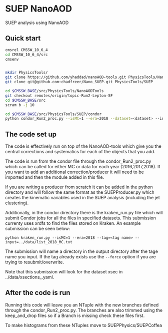 # SUEP NanoAOD
SUEP analysis using NanoAOD


## Quick start

```bash
cmsrel CMSSW_10_6_4
cd CMSSW_10_6_4/src
cmsenv


mkdir PhysicsTools/
git clone https://github.com/yhaddad/nanoAOD-tools.git PhysicsTools/NanoAODTools
git clone git@github.com:chadfreer/Nano_SUEP.git PhysicsTools/SUEP

cd $CMSSW_BASE/src/PhysicsTools/NanoAODTools
git checkout remotes/origin/topic-Run2-Lepton-SF
cd $CMSSW_BASE/src
scram b -j 10

cd $CMSSW_BASE/src/PhysicsTools/SUEP/condor
python condor_Run2_proc.py --isMC=1 --era=2018 --dataset=<dataset> --infile=<file>
```

## The code set up

The code is effectively run on top of the NanoAOD-tools which give you the central corrections and systematics for each of the objects that you add.

The code is run from the condor file through the condor_Run2_proc.py which can be called for either MC or data for each year (2016,2017,2018). If you want to add an additional correction/producer it will need to be imported and then the module added in this file.

If you are writing a producer from scratch it can be added in the python directory and will follow the same format as the SUEPProducer.py which creates the kinematic variables used in the SUEP analysis (including the jet clustering).

Additionally, in the condor directory there is the kraken_run.py file which will submit Condor jobs for all the files in specified datasets. This submission currenty uses xrdfs to find the files stored on Kraken. An example submission can be seen below:

```
python kraken_run.py --isMC=1 --era=2018 --tag=<tag name> --input=../data/list_2018_MC.txt 
```
The submission will name a directory in the output directory after the tage name you input. If the tag already exists use the ```--force``` option if you are trying to resubmit/overwrite.

Note that this submission will look for the dataset xsec in ../data/xsections_<era>.yaml.
  
## After the code is run

Running this code will leave you an NTuple with the new branches defined through the condor_Run2_proc.py. The branches are also trimmed using the keep_and_drop files so if a Branch is missing check these files first. 

To make histograms from these NTuples move to SUEPPhysics/SUEPCoffea
